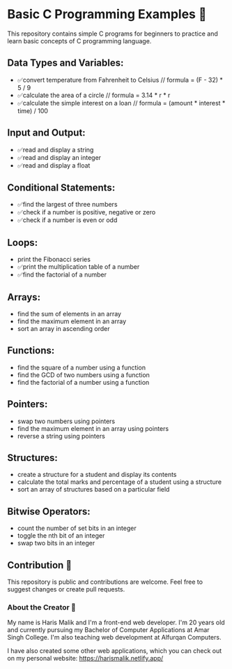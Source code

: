 # Basic C Programming Examples 🎇

This repository contains simple C programs for beginners to practice and learn basic concepts of C programming language. 

## Data Types and Variables:    

- ✅convert temperature from Fahrenheit to Celsius // formula = (F - 32) * 5 / 9
- ✅calculate the area of a circle // formula = 3.14 * r * r
- ✅calculate the simple interest on a loan // formula = (amount * interest * time) / 100

## Input and Output:

- ✅read and display a string
- ✅read and display an integer
- ✅read and display a float

## Conditional Statements:

- ✅find the largest of three numbers
- ✅check if a number is positive, negative or zero
- ✅check if a number is even or odd

## Loops:

- print the Fibonacci series
- ✅print the multiplication table of a number
- ✅find the factorial of a number

## Arrays:

- find the sum of elements in an array
- find the maximum element in an array
- sort an array in ascending order

## Functions:

- find the square of a number using a function
- find the GCD of two numbers using a function
- find the factorial of a number using a function

## Pointers:

- swap two numbers using pointers
- find the maximum element in an array using pointers
- reverse a string using pointers

## Structures:

- create a structure for a student and display its contents
- calculate the total marks and percentage of a student using a structure
- sort an array of structures based on a particular field

## Bitwise Operators:

- count the number of set bits in an integer
- toggle the nth bit of an integer
- swap two bits in an integer

## Contribution 🎇

This repository is public and contributions are welcome. Feel free to suggest changes or create pull requests.

### About the Creator  🚀

My name is Haris Malik and I'm a front-end web developer. I'm 20 years old and currently pursuing my Bachelor of Computer Applications at Amar Singh College. I'm also teaching web development at Alfurqan Computers.

I have also created some other web applications, which you can check out on my personal website: https://harismalik.netlify.app/
